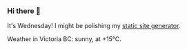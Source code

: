 ### Hi there :wave:

It's Wednesday! I might be polishing my [static site generator](https://github.com/bewuethr/pandoc-bash-blog).

Weather in Victoria BC: sunny, at +15°C.
